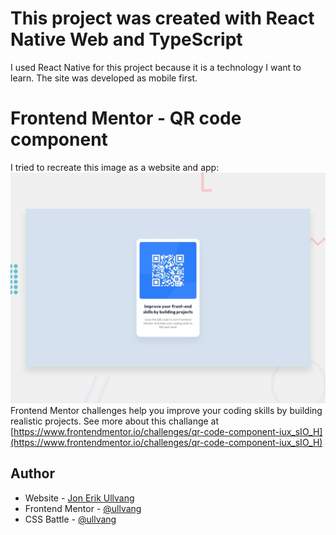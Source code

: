 # This project was created with React Native Web and TypeScript

I used React Native for this project because it is a technology I want to learn.
The site was developed as mobile first.

# Frontend Mentor - QR code component

I tried to recreate this image as a website and app:
![Design preview for the QR code component coding challenge](./design/desktop-preview.jpg)
Frontend Mentor challenges help you improve your coding skills by building realistic projects.
See more about this challange at [https://www.frontendmentor.io/challenges/qr-code-component-iux_sIO_H](https://www.frontendmentor.io/challenges/qr-code-component-iux_sIO_H)

## Author

- Website - [Jon Erik Ullvang](https://jonerikullvang.no)
- Frontend Mentor - [@ullvang](https://www.frontendmentor.io/profile/ullvang)
- CSS Battle - [@ullvang](https://cssbattle.dev/player/ullvang)
